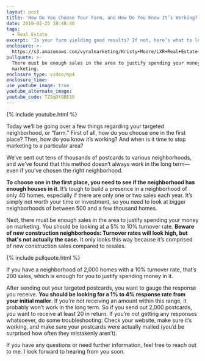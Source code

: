 ```yaml
---
layout: post
title: 'How Do You Choose Your Farm, and How Do You Know It’s Working?'
date: 2019-02-25 18:48:40
tags:
  - Real Estate
excerpt: 'Is your farm yielding good results? If not, here’s what to look for.'
enclosure: >-
  https://s3.amazonaws.com/vyralmarketing/Kristy+Moore/LXR+Real+Estate+Coaching-+How+Do+You+Choose+Your+Farm%2C+and+How+Do+You+Know+Its+Working_.mp4
pullquote: >-
  There must be enough sales in the area to justify spending your money on
  marketing.
enclosure_type: video/mp4
enclosure_time:
use_youtube_image: true
youtube_alternate_image:
youtube_code: TZSqDYQBE10
---
```


{% include youtube.html %}

Today we’ll be going over a few things regarding your targeted neighborhood, or “farm.” First of all, how do you choose one in the first place? Then, how do you know it’s working? And when is it time to stop marketing to a particular area?

We’ve sent out tens of thousands of postcards to various neighborhoods, and we’ve found that this method doesn’t always work in the long term—even if you’ve chosen the right neighborhood.&nbsp;

**To choose one in the first place, you need to see if the neighborhood has enough houses in it**. It’s tough to build a presence in a neighborhood of only 40 homes, especially if there are only one or two sales each year. It’s simply not worth your time or investment, so you need to look at bigger neighborhoods of between 500 and a few thousand homes.

Next, there must be enough sales in the area to justify spending your money on marketing. You should be looking at a 5% to 10% turnover rate. **Beware of new construction neighborhoods: Turnover rates will look high, but that's not actually the case.** It only looks this way because it’s comprised of new construction sales compared to resales.

{% include pullquote.html %}

If you have a neighborhood of 2,000 homes with a 10% turnover rate, that’s 200 sales, which is enough for you to justify spending money in it.

After sending out your targeted postcards, you want to gauge the response you receive. **You should be looking for a 1% to 4% response rate from your initial mailer**. If you’re not receiving an amount within this range, it probably won’t work in the long term. So if you send out 2,000 postcards, you want to receive at least 20 in return. If you’re not getting any responses whatsoever, do some troubleshooting: Check your website, make sure it’s working, and make sure your postcards were actually mailed (you’d be surprised how often they mistakenly aren’t).

If you have any questions or need further information, feel free to reach out to me. I look forward to hearing from you soon.